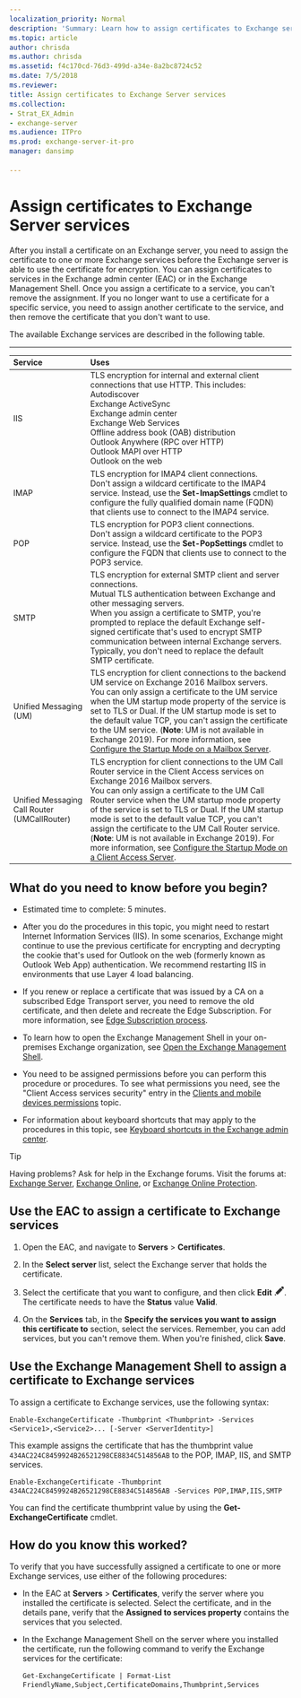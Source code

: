 ```yaml
---
localization_priority: Normal
description: 'Summary: Learn how to assign certificates to Exchange services in Exchange Server 2016 and Exchange Server 2019.'
ms.topic: article
author: chrisda
ms.author: chrisda
ms.assetid: f4c170cd-76d3-499d-a34e-8a2bc8724c52
ms.date: 7/5/2018
ms.reviewer: 
title: Assign certificates to Exchange Server services
ms.collection:
- Strat_EX_Admin
- exchange-server
ms.audience: ITPro
ms.prod: exchange-server-it-pro
manager: dansimp

---
```


# Assign certificates to Exchange Server services

After you install a certificate on an Exchange server, you need to assign the certificate to one or more Exchange services before the Exchange server is able to use the certificate for encryption. You can assign certificates to services in the Exchange admin center (EAC) or in the Exchange Management Shell. Once you assign a certificate to a service, you can't remove the assignment. If you no longer want to use a certificate for a specific service, you need to assign another certificate to the service, and then remove the certificate that you don't want to use.

The available Exchange services are described in the following table.

****

|**Service**|**Uses**|
|:-----|:-----|
|IIS|TLS encryption for internal and external client connections that use HTTP. This includes: <br/> Autodiscover <br/> Exchange ActiveSync <br/> Exchange admin center <br/> Exchange Web Services <br/> Offline address book (OAB) distribution <br/> Outlook Anywhere (RPC over HTTP) <br/> Outlook MAPI over HTTP <br/> Outlook on the web|
|IMAP|TLS encryption for IMAP4 client connections. <br/> Don't assign a wildcard certificate to the IMAP4 service. Instead, use the **Set-ImapSettings** cmdlet to configure the fully qualified domain name (FQDN) that clients use to connect to the IMAP4 service.|
|POP|TLS encryption for POP3 client connections. <br/> Don't assign a wildcard certificate to the POP3 service. Instead, use the **Set-PopSettings** cmdlet to configure the FQDN that clients use to connect to the POP3 service.|
|SMTP|TLS encryption for external SMTP client and server connections. <br/> Mutual TLS authentication between Exchange and other messaging servers. <br/> When you assign a certificate to SMTP, you're prompted to replace the default Exchange self-signed certificate that's used to encrypt SMTP communication between internal Exchange servers. Typically, you don't need to replace the default SMTP certificate.|
|Unified Messaging (UM)|TLS encryption for client connections to the backend UM service on Exchange 2016 Mailbox servers. <br/> You can only assign a certificate to the UM service when the UM startup mode property of the service is set to TLS or Dual. If the UM startup mode is set to the default value TCP, you can't assign the certificate to the UM service. (**Note**: UM is not available in Exchange 2019). For more information, see [Configure the Startup Mode on a Mailbox Server](http://technet.microsoft.com/library/4457d6a0-52bd-4269-8cb5-d34d7fe9bfc3.aspx).|
|Unified Messaging Call Router (UMCallRouter)|TLS encryption for client connections to the UM Call Router service in the Client Access services on Exchange 2016 Mailbox servers. <br/> You can only assign a certificate to the UM Call Router service when the UM startup mode property of the service is set to TLS or Dual. If the UM startup mode is set to the default value TCP, you can't assign the certificate to the UM Call Router service. (**Note**: UM is not available in Exchange 2019). For more information, see [Configure the Startup Mode on a Client Access Server](http://technet.microsoft.com/library/71cc9061-9e3c-4b4a-8dbe-f590ca5bcee8.aspx).|

## What do you need to know before you begin?

- Estimated time to complete: 5 minutes.

- After you do the procedures in this topic, you might need to restart Internet Information Services (IIS). In some scenarios, Exchange might continue to use the previous certificate for encrypting and decrypting the cookie that's used for Outlook on the web (formerly known as Outlook Web App) authentication. We recommend restarting IIS in environments that use Layer 4 load balancing.

- If you renew or replace a certificate that was issued by a CA on a subscribed Edge Transport server, you need to remove the old certificate, and then delete and recreate the Edge Subscription. For more information, see [Edge Subscription process](../edge-transport-servers/edge-subscriptions.md#edge-subscription-process).

- To learn how to open the Exchange Management Shell in your on-premises Exchange organization, see [Open the Exchange Management Shell](https://docs.microsoft.com/powershell/exchange/exchange-server/open-the-exchange-management-shell).

- You need to be assigned permissions before you can perform this procedure or procedures. To see what permissions you need, see the "Client Access services security" entry in the [Clients and mobile devices permissions](../../permissions/feature-permissions/client-and-mobile-device-permissions.md) topic.

- For information about keyboard shortcuts that may apply to the procedures in this topic, see [Keyboard shortcuts in the Exchange admin center](../../about-documentation/exchange-admin-center-keyboard-shortcuts.md).

> [!TIP]
> Having problems? Ask for help in the Exchange forums. Visit the forums at: [Exchange Server](https://go.microsoft.com/fwlink/p/?linkId=60612), [Exchange Online](https://go.microsoft.com/fwlink/p/?linkId=267542), or [Exchange Online Protection](https://go.microsoft.com/fwlink/p/?linkId=285351).

## Use the EAC to assign a certificate to Exchange services

1. Open the EAC, and navigate to **Servers** \> **Certificates**.

2. In the **Select server** list, select the Exchange server that holds the certificate.

3. Select the certificate that you want to configure, and then click **Edit** ![Edit icon](../../media/ITPro_EAC_EditIcon.png). The certificate needs to have the **Status** value **Valid**.

4. On the **Services** tab, in the **Specify the services you want to assign this certificate to** section, select the services. Remember, you can add services, but you can't remove them. When you're finished, click **Save**.

## Use the Exchange Management Shell to assign a certificate to Exchange services

To assign a certificate to Exchange services, use the following syntax:

```
Enable-ExchangeCertificate -Thumbprint <Thumbprint> -Services <Service1>,<Service2>... [-Server <ServerIdentity>]
```

This example assigns the certificate that has the thumbprint value `434AC224C8459924B26521298CE8834C514856AB` to the POP, IMAP, IIS, and SMTP services.

```
Enable-ExchangeCertificate -Thumbprint 434AC224C8459924B26521298CE8834C514856AB -Services POP,IMAP,IIS,SMTP
```

You can find the certificate thumbprint value by using the **Get-ExchangeCertificate** cmdlet.

## How do you know this worked?

To verify that you have successfully assigned a certificate to one or more Exchange services, use either of the following procedures:

- In the EAC at **Servers** \> **Certificates**, verify the server where you installed the certificate is selected. Select the certificate, and in the details pane, verify that the **Assigned to services property** contains the services that you selected.

- In the Exchange Management Shell on the server where you installed the certificate, run the following command to verify the Exchange services for the certificate:

  ```
  Get-ExchangeCertificate | Format-List FriendlyName,Subject,CertificateDomains,Thumbprint,Services
  ```



